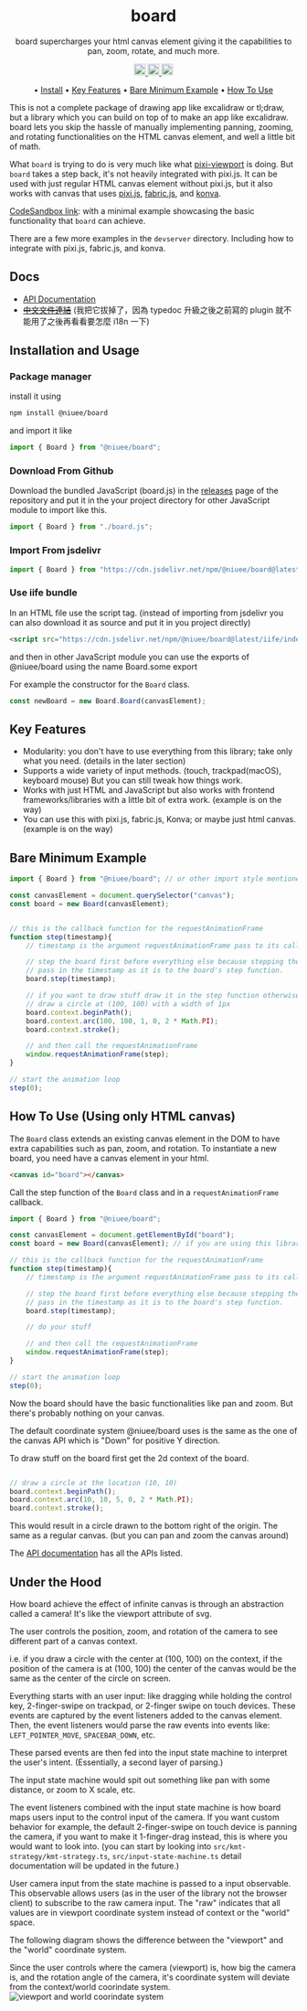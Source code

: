<h1 align="center">
    board
</h1>
<p align="center">
    board supercharges your html canvas element giving it the capabilities to pan, zoom, rotate, and much more.
</p>
<p align="center">
    <a href="https://www.npmjs.com/package/@niuee/board">
        <img src="https://img.shields.io/npm/v/@niuee/board.svg?style=for-the-badge" alt="continuous integration" style="height: 20px;"/>
    </a>
    <a href="https://github.com/niuee/board/actions/workflows/node.js.yml">
        <img src="https://img.shields.io/github/actions/workflow/status/niuee/board/ci-test.yml?branch=main&label=test&style=for-the-badge" alt="contributors" style="height: 20px;"/>
    </a>
    <a href="https://github.com/niuee/board/blob/main/LICENSE.txt">
        <img src="https://img.shields.io/github/license/niuee/board?style=for-the-badge" alt="contributors" style="height: 20px;"/>
    </a>

</p>

<p align="center">
  •
  <a href="#install">Install</a> •
  <a href="#key-features">Key Features</a> •
  <a href="#bare-minimum-example">Bare Minimum Example</a> •
  <a href="#how-to-use">How To Use</a>

</p>

This is not a complete package of drawing app like excalidraw or tl;draw, but a library which you can build on top of to make an app like excalidraw.
board lets you skip the hassle of manually implementing panning, zooming, and rotating functionalities on the HTML canvas element, and well a little bit of math.

What `board` is trying to do is very much like what [pixi-viewport](https://github.com/pixijs-userland/pixi-viewport) is doing. But `board` takes a step back, it's not heavily integrated with pixi.js. It can be used with just regular HTML canvas element without pixi.js, but it also works with canvas that uses [pixi.js](https://github.com/pixijs/pixijs), [fabric.js](https://github.com/fabricjs/fabric.js), and [konva](https://github.com/konvajs/konva).

[CodeSandbox link](https://codesandbox.io/p/sandbox/drp5c7): with a minimal example showcasing the basic functionality that `board` can achieve.

There are a few more examples in the `devserver` directory. Including how to integrate with pixi.js, fabric.js, and konva.

## Docs
- [API Documentation](https://niuee.github.io/board/index.html)
- [~~中文文件連結~~]() (我把它拔掉了，因為 typedoc 升級之後之前寫的 plugin 就不能用了之後再看看要怎麼 i18n 一下)

## Installation and Usage
### Package manager
install it using
```bash
npm install @niuee/board
```
and import it like
```javascript
import { Board } from "@niuee/board";
```

### Download From Github
Download the bundled JavaScript (board.js) in the [releases](https://github.com/niuee/board/releases/) page of the repository and put it in the your project directory for other JavaScript module to import like this.
```javascript
import { Board } from "./board.js";
```

### Import From jsdelivr
```javascript
import { Board } from "https://cdn.jsdelivr.net/npm/@niuee/board@latest/index.mjs";
```

### Use iife bundle
In an HTML file use the script tag. (instead of importing from jsdelivr you can also download it as source and put it in you project directly)
```html
<script src="https://cdn.jsdelivr.net/npm/@niuee/board@latest/iife/index.js"></script>
```

and then in other JavaScript module you can use the exports of @niuee/board using the name Board.some export

For example the constructor for the `Board` class.
```javascript
const newBoard = new Board.Board(canvasElement);
```

## Key Features
- Modularity: you don't have to use everything from this library; take only what you need. (details in the later section)
- Supports a wide variety of input methods. (touch, trackpad(macOS), keyboard mouse) But you can still tweak how things work.
- Works with just HTML and JavaScript but also works with frontend frameworks/libraries with a little bit of extra work. (example is on the way)
- You can use this with pixi.js, fabric.js, Konva; or maybe just html canvas. (example is on the way)

## Bare Minimum Example

```javascript
import { Board } from "@niuee/board"; // or other import style mentioned above

const canvasElement = document.querySelector("canvas");
const board = new Board(canvasElement);


// this is the callback function for the requestAnimationFrame
function step(timestamp){
    // timestamp is the argument requestAnimationFrame pass to its callback function

    // step the board first before everything else because stepping the board would wipe the canvas
    // pass in the timestamp as it is to the board's step function.
    board.step(timestamp);

    // if you want to draw stuff draw it in the step function otherwise it would not persist
    // draw a circle at (100, 100) with a width of 1px
    board.context.beginPath();
    board.context.arc(100, 100, 1, 0, 2 * Math.PI);
    board.context.stroke();

    // and then call the requestAnimationFrame
    window.requestAnimationFrame(step);
}

// start the animation loop
step(0);
```

## How To Use (Using only HTML canvas)
The `Board` class extends an existing canvas element in the DOM to have extra capabilities such as pan, zoom, and rotation.
To instantiate a new board, you need have a canvas element in your html.
```html
<canvas id="board"></canvas>
```

Call the step function of the `Board` class and in a `requestAnimationFrame` callback.
```javascript
import { Board } from "@niuee/board";

const canvasElement = document.getElementById("board");
const board = new Board(canvasElement); // if you are using this library through iife don't use the variable name board since it would have name conflict with the library

// this is the callback function for the requestAnimationFrame
function step(timestamp){
    // timestamp is the argument requestAnimationFrame pass to its callback function

    // step the board first before everything else because stepping the board would wipe the canvas
    // pass in the timestamp as it is to the board's step function.
    board.step(timestamp);

    // do your stuff

    // and then call the requestAnimationFrame
    window.requestAnimationFrame(step);
}

// start the animation loop
step(0);
```
Now the board should have the basic functionalities like pan and zoom. But there's probably nothing on your canvas.

The default coordinate system @niuee/board uses is the same as the one of the canvas API which is "Down" for positive Y direction.

To draw stuff on the board first get the 2d context of the board.
```javascript

// draw a circle at the location (10, 10)
board.context.beginPath();
board.context.arc(10, 10, 5, 0, 2 * Math.PI);
board.context.stroke();
```

This would result in a circle drawn to the bottom right of the origin. The same as a regular canvas. (but you can pan and zoom the canvas around)

The [API documentation](https://niuee.github.io/board/index.html) has all the APIs listed.

## Under the Hood
How board achieve the effect of infinite canvas is through an abstraction called a camera! It's like the viewport attribute of svg. 

The user controls the position, zoom, and rotation of the camera to see different part of a canvas context.

i.e. if you draw a circle with the center at (100, 100) on the context, if the position of the camera is at (100, 100) the center of the canvas would be the same as the center of the circle on screen.

Everything starts with an user input: like dragging while holding the control key, 2-finger-swipe on trackpad, or 2-finger swipe on touch devices.
These events are captured by the event listeners added to the canvas element. Then, the event listeners would parse the raw events into events like: `LEFT_POINTER_MOVE`, `SPACEBAR_DOWN`, etc.

These parsed events are then fed into the input state machine to interpret the user's intent. (Essentially, a second layer of parsing.)

The input state machine would spit out something like pan with some distance, or zoom to X scale, etc. 

The event listeners combined with the input state machine is how board maps users input to the control input of the camera.
If you want custom behavior for example, the default 2-finger-swipe on touch device is panning the camera, if you want to make it 1-finger-drag instead, this is where you would want to look into.
(you can start by looking into `src/kmt-strategy/kmt-strategy.ts`, `src/input-state-machine.ts` detail documentation will be updated in the future.)

User camera input from the state machine is passed to a input observable. This observable allows users (as in the user of the library not the browser client) to subscribe to the raw camera input.
The "raw" indicates that all values are in viewport coordinate system instead of context or the "world" space.

The following diagram shows the difference between the "viewport" and the "world" coordinate system.

Since the user controls where the camera (viewport) is, how big the camera is, and the rotation angle of the camera, it's coordinate system will deviate from the context/world coorindate system. 
![viewport and world coorindate system](./doc-media//coordinate-system.png)

